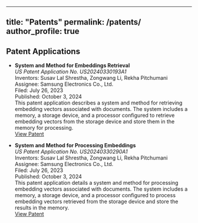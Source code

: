 <!-- ---
title: "Patents"
permalink: /patents/
layout: archive
---

## Patent Applications

1. **Efficient Neural Network Deployment on Edge Devices**  
   *Filed with Samsung Semiconductor Inc., 2023*  
   Description: Techniques for reducing CPU workload and accelerating neural inference on edge devices.  

2. **Optimized Data Pipeline for Neural Inference**  
   *Filed with Samsung Semiconductor Inc., 2023*  
   Description: Methods for optimizing data movement and processing for efficient neural network execution. -->


---
title: "Patents"
permalink: /patents/
author_profile: true
---

## Patent Applications

- **System and Method for Embeddings Retrieval**  
  *US Patent Application No. US20240330193A1*  
  Inventors: Susav Lal Shrestha, Zongwang Li, Rekha Pitchumani  
  Assignee: Samsung Electronics Co., Ltd.  
  Filed: July 26, 2023  
  Published: October 3, 2024  
  This patent application describes a system and method for retrieving embedding vectors associated with documents. The system includes a memory, a storage device, and a processor configured to retrieve embedding vectors from the storage device and store them in the memory for processing.  
  [View Patent](https://patents.google.com/patent/US20240330193A1/en)

- **System and Method for Processing Embeddings**  
  *US Patent Application No. US20240330290A1*  
  Inventors: Susav Lal Shrestha, Zongwang Li, Rekha Pitchumani  
  Assignee: Samsung Electronics Co., Ltd.  
  Filed: July 26, 2023  
  Published: October 3, 2024  
  This patent application details a system and method for processing embedding vectors associated with documents. The system includes a memory, a storage device, and a processor configured to process embedding vectors retrieved from the storage device and store the results in the memory.  
  [View Patent](https://patents.google.com/patent/US20240330290A1/en)